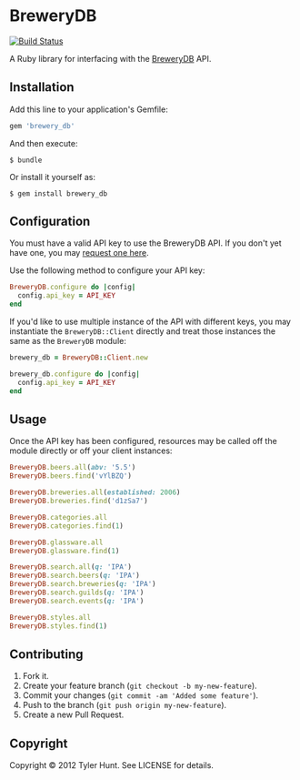 # BreweryDB

[![Build Status][travis]][travis-web]

[travis]: https://secure.travis-ci.org/tylerhunt/brewery_db.png
[travis-web]: http://travis-ci.org/tylerhunt/brewery_db

A Ruby library for interfacing with the [BreweryDB][] API.

[brewerydb]: http://www.brewerydb.com/


## Installation

Add this line to your application's Gemfile:

``` ruby
gem 'brewery_db'
```

And then execute:

    $ bundle

Or install it yourself as:

    $ gem install brewery_db


## Configuration

You must have a valid API key to use the BreweryDB API. If you don't yet have
one, you may [request one here][api-key].

[api-key]: http://www.brewerydb.com/developers

Use the following method to configure your API key:

``` ruby
BreweryDB.configure do |config|
  config.api_key = API_KEY
end
```

If you'd like to use multiple instance of the API with different keys, you may
instantiate the `BreweryDB::Client` directly and treat those instances the same
as the `BreweryDB` module:

``` ruby
brewery_db = BreweryDB::Client.new

brewery_db.configure do |config|
  config.api_key = API_KEY
end
```


## Usage

Once the API key has been configured, resources may be called off the module
directly or off your client instances:

``` ruby
BreweryDB.beers.all(abv: '5.5')
BreweryDB.beers.find('vYlBZQ')

BreweryDB.breweries.all(established: 2006)
BreweryDB.breweries.find('d1zSa7')

BreweryDB.categories.all
BreweryDB.categories.find(1)

BreweryDB.glassware.all
BreweryDB.glassware.find(1)

BreweryDB.search.all(q: 'IPA')
BreweryDB.search.beers(q: 'IPA')
BreweryDB.search.breweries(q: 'IPA')
BreweryDB.search.guilds(q: 'IPA')
BreweryDB.search.events(q: 'IPA')

BreweryDB.styles.all
BreweryDB.styles.find(1)
```


## Contributing

1. Fork it.
2. Create your feature branch (`git checkout -b my-new-feature`).
3. Commit your changes (`git commit -am 'Added some feature'`).
4. Push to the branch (`git push origin my-new-feature`).
5. Create a new Pull Request.


## Copyright

Copyright © 2012 Tyler Hunt. See LICENSE for details.
